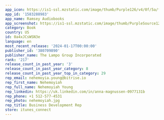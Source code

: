```yaml
---
app_icon: https://is1-ssl.mzstatic.com/image/thumb/Purple126/v4/0f/5a/f6/0f5af634-ea25-b521-8ea9-99888c4d2898/AppIcon-1x_U007emarketing-0-5-0-0-85-220-0.png/1024x1024bb.png
app_id: '1583288983'
app_name: Ramsey Audiobooks
app_screenshot: https://is1-ssl.mzstatic.com/image/thumb/PurpleSource122/v4/bd/66/89/bd66897e-7926-134f-06c6-d6d94236f0ae/234b14c2-e41e-45af-b0fb-8e46208dbaee_6.5_iPhone_A.jpg/1242x2688bb.png
category: Book
country: US
id: 0a4xJCsWSN3e
language: en
most_recent_release: '2024-01-17T00:00:00'
publisher_id: '380709890'
publisher_name: The Lampo Group Incorporated
rank: '217'
release_count_in_past_year: '3'
release_count_in_past_year_category: 8
release_count_in_past_year_top_in_category: 29
rep_email: nehemoyia.young@bitrise.io
rep_first_name: Nehemoyiah
rep_full_name: Nehemoyiah Young
rep_linkedin: https://uk.linkedin.com/in/anna-magnussen-0977131b
rep_phone: +1 512-577-4531
rep_photo: nehemoyiah.jpg
rep_title: Business Development Rep
store: itunes_connect
---
```


